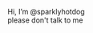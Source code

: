 Hi, I’m @sparklyhotdog  
please don't talk to me

<!---
sparklyhotdog/sparklyhotdog is a ✨ special ✨ repository because its `README.md` (this file) appears on your GitHub profile.
You can click the Preview link to take a look at your changes.
--->
